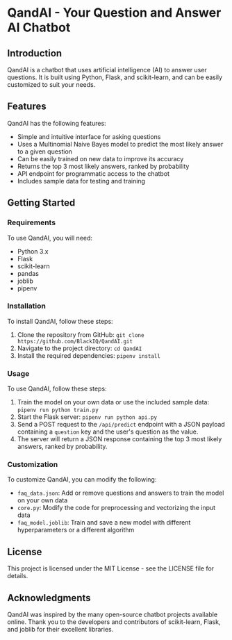 # QandAI - Your Question and Answer AI Chatbot

## Introduction

QandAI is a chatbot that uses artificial intelligence (AI) to answer user questions. It is built using Python, Flask, and scikit-learn, and can be easily customized to suit your needs.

## Features

QandAI has the following features:

- Simple and intuitive interface for asking questions
- Uses a Multinomial Naive Bayes model to predict the most likely answer to a given question
- Can be easily trained on new data to improve its accuracy
- Returns the top 3 most likely answers, ranked by probability
- API endpoint for programmatic access to the chatbot
- Includes sample data for testing and training

## Getting Started

### Requirements

To use QandAI, you will need:

- Python 3.x
- Flask
- scikit-learn
- pandas
- joblib
- pipenv

### Installation

To install QandAI, follow these steps:

1. Clone the repository from GitHub: `git clone https://github.com/BlackIQ/QandAI.git`
2. Navigate to the project directory: `cd QandAI`
3. Install the required dependencies: `pipenv install`

### Usage

To use QandAI, follow these steps:

1. Train the model on your own data or use the included sample data: `pipenv run python train.py`
2. Start the Flask server: `pipenv run python api.py`
3. Send a POST request to the `/api/predict` endpoint with a JSON payload containing a `question` key and the user's question as the value.
4. The server will return a JSON response containing the top 3 most likely answers, ranked by probability.

### Customization

To customize QandAI, you can modify the following:

- `faq_data.json`: Add or remove questions and answers to train the model on your own data
- `core.py`: Modify the code for preprocessing and vectorizing the input data
- `faq_model.joblib`: Train and save a new model with different hyperparameters or a different algorithm

## License

This project is licensed under the MIT License - see the LICENSE file for details.

## Acknowledgments

QandAI was inspired by the many open-source chatbot projects available online. Thank you to the developers and contributors of scikit-learn, Flask, and joblib for their excellent libraries.
